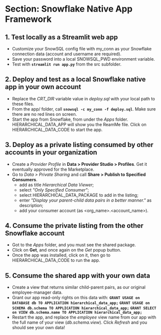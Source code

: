 # Section: Snowflake Native App Framework

## 1. Test locally as a Streamlit web app

* Customize your SnowSQL config file with my_conn as your Snowflake connection data (account and username are required).
* Save your password into a local SNOWSQL_PWD environment variable.
* Test with **`streamlit run app.py`** from the src subfolder.

## 2. Deploy and test as a local Snowflake native app in your own account

* Replace the *CRT_DIR* variable value in *deploy.sql* with your local path to these files.
* From the app/ folder, call **`snowsql -c my_conn -f deploy.sql`**. Make sure there are no red lines on screen.
* Start the app from Snowflake, from under the *Apps* folder. HIERARCHICAL_DATA_APP will show you the ReamMe file. Click on HIERARCHICAL_DATA_CODE to start the app.

## 3. Deploy as a private listing consumed by other accounts in your organization

* Create a *Provider Profile* in **Data > Provider Studio > Profiles**. Get it eventually approved for the Marketplace.
* Go to *Data > Private Sharing* and call **Share > Publish to Specified Consumers**.
    - add as title *Hierarchical Data Viewer*;
    - select *"Only Specified Consumer"*;
    - select HIERARCHICAL_DATA_PACKAGE to add in the listing;
    - enter *"Display your parent-child data pairs in a better manner."* as description;
    - add your consumer account (as <org_name>.<account_name>).

## 4. Consume the private listing from the other Snowflake account

* Got to the *Apps* folder, and you must see the shared package.
* Click on **Get**, and once again on the *Get* popup button.
* Once the app was installed, click on it, then go to HIERARCHICAL_DATA_CODE to run the app.

## 5. Consume the shared app with your own data

* Create a view that returns similar child-parent pairs, as our original employee-manager data.
* Grant our app read-only rights on this data with:
    **`GRANT USAGE on DATABASE db TO APPLICATION hierarchical_data_app;`**
    **`GRANT USAGE on SCHEMA db.schema TO APPLICATION hierarchical_data_app;`**
    **`GRANT SELECT on VIEW db.schema.name TO APPLICATION hierarchical_data_app;`**
* Restart the app, and replace the *employee* view name from our app with the full name of your view (*db.schema.view*). Click *Refresh* and you should see your own data!
